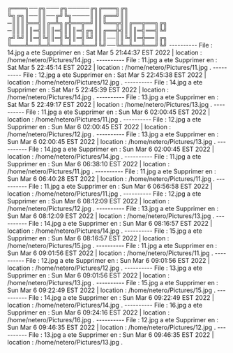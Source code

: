 ╔═══╗──╔╗───╔╗─────╔╗╔═══╗╔╗
╚╗╔╗║──║║──╔╝╚╗────║║║╔══╝║║
─║║║╠══╣║╔═╩╗╔╬══╦═╝║║╚══╦╣║╔══╦══╗╔╗
─║║║║║═╣║║║═╣║║║═╣╔╗║║╔══╬╣║║║═╣══╣╚╝
╔╝╚╝║║═╣╚╣║═╣╚╣║═╣╚╝║║║──║║╚╣║═╬══║╔╗
╚═══╩══╩═╩══╩═╩══╩══╝╚╝──╚╩═╩══╩══╝╚╝
---------- File : 14.jpg a ete Supprimer en : Sat Mar  5 21:44:37 EST 2022 | location : /home/netero/Pictures/14.jpg .
---------- File : 11.jpg a ete Supprimer en : Sat Mar  5 22:45:14 EST 2022 | location : /home/netero/Pictures/11.jpg .
---------- File : 12.jpg a ete Supprimer en : Sat Mar  5 22:45:38 EST 2022 | location : /home/netero/Pictures/12.jpg .
---------- File : 14.jpg a ete Supprimer en : Sat Mar  5 22:45:39 EST 2022 | location : /home/netero/Pictures/14.jpg .
---------- File : 13.jpg a ete Supprimer en : Sat Mar  5 22:49:17 EST 2022 | location : /home/netero/Pictures/13.jpg .
---------- File : 11.jpg a ete Supprimer en : Sun Mar  6 02:00:45 EST 2022 | location : /home/netero/Pictures/11.jpg .
---------- File : 12.jpg a ete Supprimer en : Sun Mar  6 02:00:45 EST 2022 | location : /home/netero/Pictures/12.jpg .
---------- File : 13.jpg a ete Supprimer en : Sun Mar  6 02:00:45 EST 2022 | location : /home/netero/Pictures/13.jpg .
---------- File : 14.jpg a ete Supprimer en : Sun Mar  6 02:00:45 EST 2022 | location : /home/netero/Pictures/14.jpg .
---------- File : 11.jpg a ete Supprimer en : Sun Mar  6 06:38:10 EST 2022 | location : /home/netero/Pictures/11.jpg .
---------- File : 11.jpg a ete Supprimer en : Sun Mar  6 06:40:28 EST 2022 | location : /home/netero/Pictures/11.jpg .
---------- File : 11.jpg a ete Supprimer en : Sun Mar  6 06:56:58 EST 2022 | location : /home/netero/Pictures/11.jpg .
---------- File : 12.jpg a ete Supprimer en : Sun Mar  6 08:12:09 EST 2022 | location : /home/netero/Pictures/12.jpg .
---------- File : 13.jpg a ete Supprimer en : Sun Mar  6 08:12:09 EST 2022 | location : /home/netero/Pictures/13.jpg .
---------- File : 14.jpg a ete Supprimer en : Sun Mar  6 08:16:57 EST 2022 | location : /home/netero/Pictures/14.jpg .
---------- File : 15.jpg a ete Supprimer en : Sun Mar  6 08:16:57 EST 2022 | location : /home/netero/Pictures/15.jpg .
---------- File : 11.jpg a ete Supprimer en : Sun Mar  6 09:01:56 EST 2022 | location : /home/netero/Pictures/11.jpg .
---------- File : 12.jpg a ete Supprimer en : Sun Mar  6 09:01:56 EST 2022 | location : /home/netero/Pictures/12.jpg .
---------- File : 13.jpg a ete Supprimer en : Sun Mar  6 09:01:56 EST 2022 | location : /home/netero/Pictures/13.jpg .
---------- File : 15.jpg a ete Supprimer en : Sun Mar  6 09:22:49 EST 2022 | location : /home/netero/Pictures/15.jpg .
---------- File : 14.jpg a ete Supprimer en : Sun Mar  6 09:22:49 EST 2022 | location : /home/netero/Pictures/14.jpg .
---------- File : 16.jpg a ete Supprimer en : Sun Mar  6 09:24:16 EST 2022 | location : /home/netero/Pictures/16.jpg .
---------- File : 12.jpg a ete Supprimer en : Sun Mar  6 09:46:35 EST 2022 | location : /home/netero/Pictures/12.jpg .
---------- File : 13.jpg a ete Supprimer en : Sun Mar  6 09:46:35 EST 2022 | location : /home/netero/Pictures/13.jpg .
